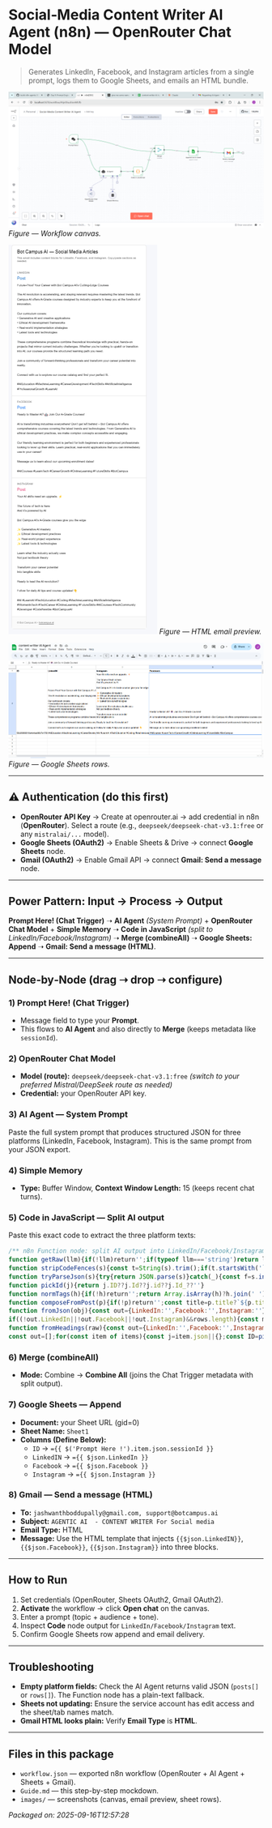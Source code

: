 # Social‑Media Content Writer AI Agent (n8n) — **OpenRouter Chat Model**
> Generates LinkedIn, Facebook, and Instagram articles from a single prompt, logs them to Google Sheets, and emails an HTML bundle.

![Workflow canvas](images/canvas.png)
*Figure — Workflow canvas.*

![HTML email preview](images/email-preview.png)
*Figure — HTML email preview.*

![Google Sheets rows](images/sheet-rows.png)
*Figure — Google Sheets rows.*

---

## ⚠️ Authentication (do this first)
- **OpenRouter API Key** → Create at openrouter.ai → add credential in n8n (**OpenRouter**). Select a route (e.g., `deepseek/deepseek-chat-v3.1:free` or any `mistralai/...` model).
- **Google Sheets (OAuth2)** → Enable Sheets & Drive → connect **Google Sheets** node.
- **Gmail (OAuth2)** → Enable Gmail API → connect **Gmail: Send a message** node.

---

## Power Pattern: **Input → Process → Output**
**Prompt Here! (Chat Trigger)** ➝ **AI Agent** *(System Prompt)* + **OpenRouter Chat Model** + **Simple Memory** ➝ **Code in JavaScript** *(split to LinkedIn/Facebook/Instagram)* ➝ **Merge (combineAll)** ➝ **Google Sheets: Append** ➝ **Gmail: Send a message (HTML)**.

---

## Node‑by‑Node (drag ➝ drop ➝ configure)

### 1) Prompt Here! (Chat Trigger)
- Message field to type your **Prompt**.
- This flows to **AI Agent** and also directly to **Merge** (keeps metadata like `sessionId`).

### 2) OpenRouter Chat Model
- **Model (route):** `deepseek/deepseek-chat-v3.1:free` *(switch to your preferred Mistral/DeepSeek route as needed)*
- **Credential:** your OpenRouter API key.

### 3) AI Agent — System Prompt
Paste the full system prompt that produces structured JSON for three platforms (LinkedIn, Facebook, Instagram). This is the same prompt from your JSON export.

### 4) Simple Memory
- **Type:** Buffer Window, **Context Window Length:** 15 (keeps recent chat turns).

### 5) Code in JavaScript — **Split AI output**
Paste this exact code to extract the three platform texts:

```javascript
/** n8n Function node: split AI output into LinkedIn/Facebook/Instagram */
function getRaw(llm){if(!llm)return'';if(typeof llm==='string')return llm;if(llm.output)return String(llm.output);if(llm.text)return String(llm.text);if(llm.data)return String(llm.data);if(Array.isArray(llm.choices)){const c0=llm.choices[0];if(c0?.message?.content)return String(c0.message.content);if(c0?.text)return String(c0.text)}return''}
function stripCodeFences(s){const t=String(s).trim();if(t.startsWith('```')){let x=t.replace(/^```[\w-]*\s*/,'');if(x.endsWith('```'))x=x.slice(0,-3);return x.trim()}return t}
function tryParseJson(s){try{return JSON.parse(s)}catch(_){const f=s.indexOf('{'),l=s.lastIndexOf('}');if(f!==-1&&l!==-1&&l>f){const cut=s.slice(f,l+1);try{return JSON.parse(cut)}catch{}}}return null}
function pickId(j){return j.ID??j.Id??j.id??j.Id_??''}
function normTags(h){if(!h)return'';return Array.isArray(h)?h.join(' '):String(h)}
function composeFromPost(p){if(!p)return'';const title=p.title?`${p.title}\n\n`:'';const body=p.body?`${p.body}`:'';const tags=normTags(p.hashtags);const cta=p.cta?`\n\n${p.cta}`:'';const link=p.link?`\n${p.link}`:'';const hashtags=tags?`\n\n${tags}`:'';return `${title}${body}${cta}${link}${hashtags}`.trim()}
function fromJson(obj){const out={LinkedIn:'',Facebook:'',Instagram:''};const posts=Array.isArray(obj?.posts)?obj.posts:[];const rows=Array.isArray(obj?.rows)?obj.rows:[];if(posts.length){const m={};for(const p of posts){const n=String(p.platform||'').toLowerCase();m[n]=composeFromPost(p)}out.LinkedIn=m.linkedin||'';out.Facebook=m.facebook||'';out.Instagram=m.instagram||''}
if((!out.LinkedIn||!out.Facebook||!out.Instagram)&&rows.length){const m={};for(const r of rows){const n=String(r.platform||'').toLowerCase();const tags=r.hashtags_joined||normTags(r.hashtags);const body=r.body||'';const title=r.title?`${r.title}\n\n`:'';const cta=r.cta?`\n\n${r.cta}`:'';const link=r.link?`\n${r.link}`:'';const text=`${title}${body}${cta}${link}${tags?`\n\n${tags}`:''}`.trim();m[n]=text}out.LinkedIn||=m.linkedin||'';out.Facebook||=m.facebook||'';out.Instagram||=m.instagram||''}return out}
function fromHeadings(raw){const out={LinkedIn:'',Facebook:'',Instagram:''};const pat=/^\s*(LinkedIn|Facebook|Instagram)\s*:?\s*$/i;const lines=raw.split(/\r?\n/);const sect=[];for(let i=0;i<lines.length;i++){if(pat.test(lines[i])){const name=lines[i].match(pat)[1];sect.push({name,start:i})}}sect.push({name:'__END__',start:lines.length});for(let i=0;i<sect.length-1;i++){const name=sect[i].name;const start=sect[i].start+1;const end=sect[i+1].start;const text=lines.slice(start,end).join('\n').trim();if(/^linkedin$/i.test(name))out.LinkedIn=text;if(/^facebook$/i.test(name))out.Facebook=text;if(/^instagram$/i.test(name))out.Instagram=text}return out}
const out=[];for(const item of items){const j=item.json||{};const ID=pickId(j);let raw=getRaw(j);raw=stripCodeFences(raw);let obj=tryParseJson(raw);let L='',F='',I='';if(obj){const s=fromJson(obj);L=s.LinkedIn;F=s.Facebook;I=s.Instagram}if(!L&&!F&&!I&&raw){const s=fromHeadings(raw);L=s.LinkedIn;F=s.Facebook;I=s.Instagram}out.push({json:{ID,LinkedIn:L||'',Facebook:F||'',Instagram:I||''}})}return out;
```

### 6) Merge (combineAll)
- **Mode:** Combine → **Combine All** (joins the Chat Trigger metadata with split output).

### 7) Google Sheets — Append
- **Document:** your Sheet URL (gid=0)
- **Sheet Name:** `Sheet1`
- **Columns (Define Below):**
  - `ID` → `={{ $('Prompt Here !').item.json.sessionId }}`
  - `LinkedIN` → `={{ $json.LinkedIn }}`
  - `Facebook` → `={{ $json.Facebook }}`
  - `Instagram` → `={{ $json.Instagram }}`

### 8) Gmail — Send a message (HTML)
- **To:** `jashwanthboddupally@gmail.com, support@botcampus.ai`
- **Subject:** `AGENTIC AI  - CONTENT WRITER For Social media`
- **Email Type:** HTML
- **Message:** Use the HTML template that injects `{{$json.LinkedIN}}`, `{{$json.Facebook}}`, `{{$json.Instagram}}` into three blocks.

---

## How to Run
1. Set credentials (OpenRouter, Sheets OAuth2, Gmail OAuth2).
2. **Activate** the workflow → click **Open chat** on the canvas.
3. Enter a prompt (topic + audience + tone). 
4. Inspect **Code** node output for `LinkedIn/Facebook/Instagram` text.
5. Confirm Google Sheets row append and email delivery.

---

## Troubleshooting
- **Empty platform fields:** Check the AI Agent returns valid JSON (`posts[]` or `rows[]`). The Function node has a plain-text fallback.
- **Sheets not updating:** Ensure the service account has edit access and the sheet/tab names match.
- **Gmail HTML looks plain:** Verify **Email Type** is **HTML**.

---

## Files in this package
- `workflow.json` — exported n8n workflow (OpenRouter + AI Agent + Sheets + Gmail).
- `Guide.md` — this step-by-step mockdown.
- `images/` — screenshots (canvas, email preview, sheet rows).

_Packaged on: 2025-09-16T12:57:28_
